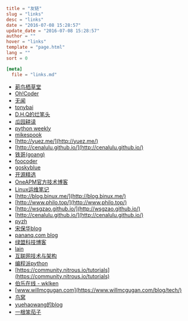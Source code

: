 ```toml
title = "友链"
slug = "links"
desc = "links"
date = "2016-07-08 15:28:57"
update_date = "2016-07-08 15:28:57"
author = ""
hover = "links"
template = "page.html"
lang = ""
sort = 0

[meta]
  file = "links.md"
```

- [莿鸟栖草堂](http://www.cnxct.com/)
- [Oh!Coder](http://ohcoder.com/)
- [无闻](http://wuwen.org)
- [tonybai](http://tonybai.com/articles/)
- [D.H.Q的烂笔头](http://dhq.me/)
- [瓜园耕读](http://zhuanlan.zhihu.com/guagua)
- [python weekly](http://pycoders.com/archive/)
- [mikespook](http://mikespook.com/)
- [http://yuez.me/](http://yuez.me/)
- [http://cenalulu.github.io/](http://cenalulu.github.io/)
- [铁哥(goang)](http://guotie.sinaapp.com/)
- [foocoder](http://foocoder.com/)
- [goskyblue](http://my.oschina.net/goskyblue/blog)
- [开源精选](http://jingxuan.io/)
- [OneAPM官方技术博客](http://code.oneapm.com/)
- [Linux运维笔记](https://blog.linuxeye.com/)
- [http://blog.binux.me/](http://blog.binux.me/)
- [http://www.philo.top/](http://www.philo.top/)
- [http://wsgzao.github.io/](http://wsgzao.github.io/)
- [http://cenalulu.github.io/](http://cenalulu.github.io/)
- [pyzh](http://pyzh.readthedocs.org/en/latest/index.html)
- [宋保华blog](http://blog.csdn.net/21cnbao)
- [pananq.com blog](http://pananq.com/)
- [绿盟科技博客](http://blog.nsfocus.net/)
- [lain](http://lain.pub/)
- [互联网技术与架构](http://blog.eood.cn/)
- [编程派python](http://codingpy.com/)
- [https://community.nitrous.io/tutorials](https://community.nitrous.io/tutorials)
- [伯乐在线 - wklken](http://www.jobbole.com/members/wklken/)
- [www.willmcgugan.com](https://www.willmcgugan.com/blog/tech/)
- [鸟窝](http://colobu.com/)
- [yuehaowang的blog](http://yuehaowang.github.io/)
- [一根笨茄子](http://blog.guoyb.com/)